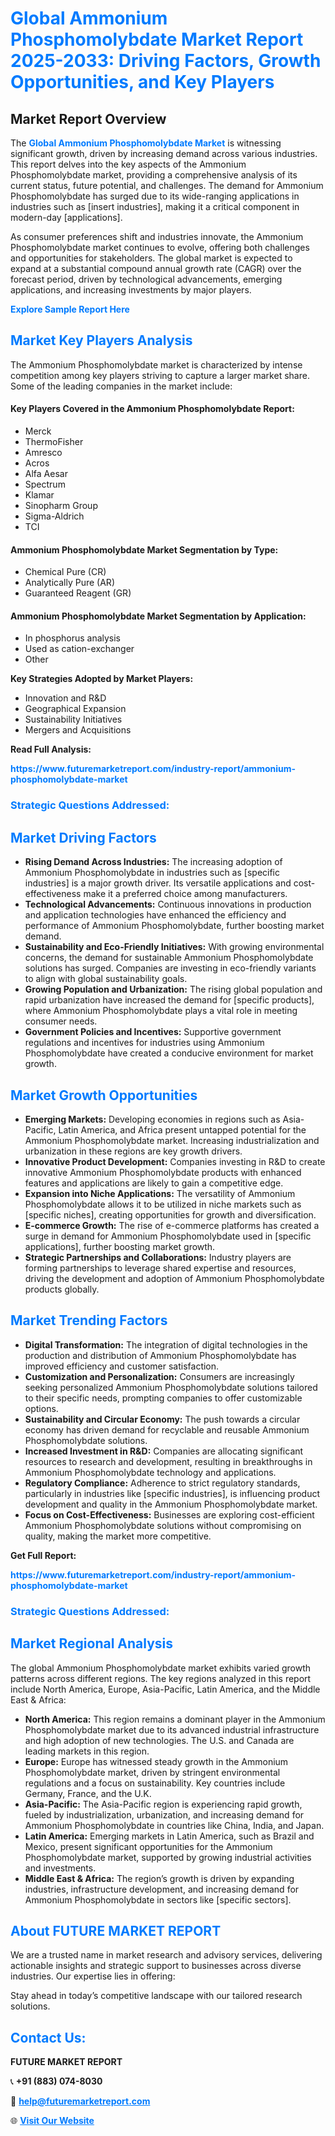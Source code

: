<h1 style="color: #007BFF;">Global Ammonium Phosphomolybdate Market Report 2025-2033: Driving Factors, Growth Opportunities, and Key Players</h1>

<section id="overview">
<h2>Market Report Overview</h2>
<p>The <a href="https://www.futuremarketreport.com/industry-report/ammonium-phosphomolybdate-market" style="color: #007BFF; text-decoration: none;"><strong>Global Ammonium Phosphomolybdate Market</strong></a> is witnessing significant growth, driven by increasing demand across various industries. This report delves into the key aspects of the Ammonium Phosphomolybdate market, providing a comprehensive analysis of its current status, future potential, and challenges. The demand for Ammonium Phosphomolybdate has surged due to its wide-ranging applications in industries such as [insert industries], making it a critical component in modern-day [applications].</p>
<p>As consumer preferences shift and industries innovate, the Ammonium Phosphomolybdate market continues to evolve, offering both challenges and opportunities for stakeholders. The global market is expected to expand at a substantial compound annual growth rate (CAGR) over the forecast period, driven by technological advancements, emerging applications, and increasing investments by major players.</p>
</section>

<section id="overview">
<p><a href="https://www.futuremarketreport.com/request-sample/reportId=96549" style="color: #007BFF; text-decoration: none;"><strong>Explore Sample Report Here</strong></a></p>
</section>

<section id="key-players">
<h2 style="color: #007BFF;">Market Key Players Analysis</h2>
<p>The Ammonium Phosphomolybdate market is characterized by intense competition among key players striving to capture a larger market share. Some of the leading companies in the market include:</p>
<h4>Key Players Covered in the Ammonium Phosphomolybdate Report:</h4>
<ul><li>Merck</li><li>ThermoFisher</li><li>Amresco</li><li>Acros</li><li>Alfa Aesar</li><li>Spectrum</li><li>Klamar</li><li>Sinopharm Group</li><li>Sigma-Aldrich</li><li>TCI</li></ul>
<h4>Ammonium Phosphomolybdate Market Segmentation by Type:</h4>
<ul><li>Chemical Pure (CR)</li><li>Analytically Pure (AR)</li><li>Guaranteed Reagent (GR)</li></ul>

<h4>Ammonium Phosphomolybdate Market Segmentation by Application:</h4>
<ul><li>In phosphorus analysis</li><li>Used as cation-exchanger</li><li>Other</li></ul>
<p><strong>Key Strategies Adopted by Market Players:</strong></p>
<ul>
<li>Innovation and R&D</li>
<li>Geographical Expansion</li>
<li>Sustainability Initiatives</li>
<li>Mergers and Acquisitions</li>
</ul>
</section>

<section>
<p><strong>Read Full Analysis: </strong></p><a href="https://www.futuremarketreport.com/industry-report/ammonium-phosphomolybdate-market" style="color: #007BFF; text-decoration: none;"><strong>https://www.futuremarketreport.com/industry-report/ammonium-phosphomolybdate-market</strong></a>
<h3 style="color: #007BFF;">Strategic Questions Addressed:</h3>
</section>

<section id="driving-factors">
<h2 style="color: #007BFF;">Market Driving Factors</h2>
<ul>
<li><strong>Rising Demand Across Industries:</strong> The increasing adoption of Ammonium Phosphomolybdate in industries such as [specific industries] is a major growth driver. Its versatile applications and cost-effectiveness make it a preferred choice among manufacturers.</li>
<li><strong>Technological Advancements:</strong> Continuous innovations in production and application technologies have enhanced the efficiency and performance of Ammonium Phosphomolybdate, further boosting market demand.</li>
<li><strong>Sustainability and Eco-Friendly Initiatives:</strong> With growing environmental concerns, the demand for sustainable Ammonium Phosphomolybdate solutions has surged. Companies are investing in eco-friendly variants to align with global sustainability goals.</li>
<li><strong>Growing Population and Urbanization:</strong> The rising global population and rapid urbanization have increased the demand for [specific products], where Ammonium Phosphomolybdate plays a vital role in meeting consumer needs.</li>
<li><strong>Government Policies and Incentives:</strong> Supportive government regulations and incentives for industries using Ammonium Phosphomolybdate have created a conducive environment for market growth.</li>
</ul>
</section>

<section id="growth-opportunities">
<h2 style="color: #007BFF;">Market Growth Opportunities</h2>
<ul>
<li><strong>Emerging Markets:</strong> Developing economies in regions such as Asia-Pacific, Latin America, and Africa present untapped potential for the Ammonium Phosphomolybdate market. Increasing industrialization and urbanization in these regions are key growth drivers.</li>
<li><strong>Innovative Product Development:</strong> Companies investing in R&D to create innovative Ammonium Phosphomolybdate products with enhanced features and applications are likely to gain a competitive edge.</li>
<li><strong>Expansion into Niche Applications:</strong> The versatility of Ammonium Phosphomolybdate allows it to be utilized in niche markets such as [specific niches], creating opportunities for growth and diversification.</li>
<li><strong>E-commerce Growth:</strong> The rise of e-commerce platforms has created a surge in demand for Ammonium Phosphomolybdate used in [specific applications], further boosting market growth.</li>
<li><strong>Strategic Partnerships and Collaborations:</strong> Industry players are forming partnerships to leverage shared expertise and resources, driving the development and adoption of Ammonium Phosphomolybdate products globally.</li>
</ul>
</section>

<section id="trending-factors">
<h2 style="color: #007BFF;">Market Trending Factors</h2>
<ul>
<li><strong>Digital Transformation:</strong> The integration of digital technologies in the production and distribution of Ammonium Phosphomolybdate has improved efficiency and customer satisfaction.</li>
<li><strong>Customization and Personalization:</strong> Consumers are increasingly seeking personalized Ammonium Phosphomolybdate solutions tailored to their specific needs, prompting companies to offer customizable options.</li>
<li><strong>Sustainability and Circular Economy:</strong> The push towards a circular economy has driven demand for recyclable and reusable Ammonium Phosphomolybdate solutions.</li>
<li><strong>Increased Investment in R&D:</strong> Companies are allocating significant resources to research and development, resulting in breakthroughs in Ammonium Phosphomolybdate technology and applications.</li>
<li><strong>Regulatory Compliance:</strong> Adherence to strict regulatory standards, particularly in industries like [specific industries], is influencing product development and quality in the Ammonium Phosphomolybdate market.</li>
<li><strong>Focus on Cost-Effectiveness:</strong> Businesses are exploring cost-efficient Ammonium Phosphomolybdate solutions without compromising on quality, making the market more competitive.</li>
</ul>
</section>

<section>
<p><strong>Get Full Report: </strong></p><a href="https://www.futuremarketreport.com/industry-report/ammonium-phosphomolybdate-market" style="color: #007BFF; text-decoration: none;"><strong>https://www.futuremarketreport.com/industry-report/ammonium-phosphomolybdate-market</strong></a>
<h3 style="color: #007BFF;">Strategic Questions Addressed:</h3>
</section>


<section id="regional-analysis">
<h2 style="color: #007BFF;">Market Regional Analysis</h2>
<p>The global Ammonium Phosphomolybdate market exhibits varied growth patterns across different regions. The key regions analyzed in this report include North America, Europe, Asia-Pacific, Latin America, and the Middle East & Africa:</p>
<ul>
<li><strong>North America:</strong> This region remains a dominant player in the Ammonium Phosphomolybdate market due to its advanced industrial infrastructure and high adoption of new technologies. The U.S. and Canada are leading markets in this region.</li>
<li><strong>Europe:</strong> Europe has witnessed steady growth in the Ammonium Phosphomolybdate market, driven by stringent environmental regulations and a focus on sustainability. Key countries include Germany, France, and the U.K.</li>
<li><strong>Asia-Pacific:</strong> The Asia-Pacific region is experiencing rapid growth, fueled by industrialization, urbanization, and increasing demand for Ammonium Phosphomolybdate in countries like China, India, and Japan.</li>
<li><strong>Latin America:</strong> Emerging markets in Latin America, such as Brazil and Mexico, present significant opportunities for the Ammonium Phosphomolybdate market, supported by growing industrial activities and investments.</li>
<li><strong>Middle East & Africa:</strong> The region’s growth is driven by expanding industries, infrastructure development, and increasing demand for Ammonium Phosphomolybdate in sectors like [specific sectors].</li>
</ul>
</section>

<footer>
<h2 style="color: #007BFF;">About FUTURE MARKET REPORT</h2>
<p>We are a trusted name in market research and advisory services, delivering actionable insights and strategic support to businesses across diverse industries. Our expertise lies in offering:</p>

<p>Stay ahead in today’s competitive landscape with our tailored research solutions.</p>

<h2 style="color: #007BFF;">Contact Us:</h2>
<p><strong>FUTURE MARKET REPORT</strong></p>
<p>📞 <strong>+91 (883) 074-8030</strong></p>
<p>📧 <strong><a href="mailto:help@futuremarketreport.com" style="color: #007BFF;">help@futuremarketreport.com</a></strong></p>
<p>🌐 <strong><a href="https://www.futuremarketreport.com/" style="color: #007BFF;">Visit Our Website</a></strong></p>
</footer>